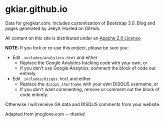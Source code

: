 gkiar.github.io
========

Data for gregkiar.com. Includes customization of Bootstrap 3.0. Blog and pages generated by Jekyll. Hosted on GitHub.

All content on this site is distributed under an [Apache 2.0 Licence](./LICENSE.md) 

**NOTE:** If you fork or re-use this project, please be sure you:

* Edit `_includes/analytics.html` and either
  * Replace the Google Analytics tracking code with your own, or
  * If you don't use Google Analytics, comment the block of code out entirely.
* Edit `_includes/disqus.html` and either
  * Replace the `disqus_shortname` with your own DISQUS username, or
  * If you don't want commenting, remove or comment out the block of code entirely.

Otherwise I will receive GA data and DISQUS comments from your website.

Adapted from jmcglone.com -- thanks!
